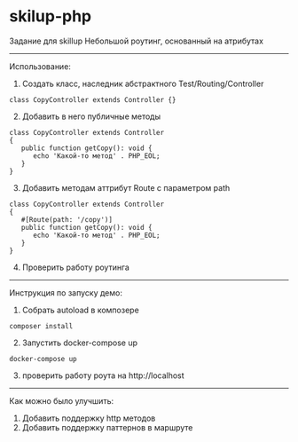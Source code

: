 # skilup-php

Задание для skillup
Небольшой роутинг, основанный на атрибутах

---

Использование:
1. Создать класс, наследник абстрактного Test/Routing/Controller

`class CopyController extends Controller
{}`

2. Добавить в него публичные методы
```
class CopyController extends Controller
{
   public function getCopy(): void {
      echo 'Какой-то метод' . PHP_EOL;
   }
}
```

3. Добавить методам аттрибут Route с параметром path
```
class CopyController extends Controller
{
   #[Route(path: '/copy')]
   public function getCopy(): void {
      echo 'Какой-то метод' . PHP_EOL;
   }
}
```
4. Проверить работу роутинга

---

Инструкция по запуску демо:
1. Собрать autoload в композере

`composer install`

2. Запустить docker-compose up

`docker-compose up`

3. проверить работу роута на http://localhost

---

Как можно было улучшить:
1. Добавить поддержку http методов
2. Добавить поддержку паттернов в маршруте
